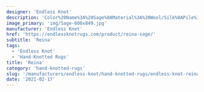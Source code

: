 ```yaml
---
designer: 'Endless Knot'
description: 'Color%20Name%3A%20Sage%0AMaterial%3A%20Wool/Silk%0APile%3A%20CutStyle%3A%20Abstract'
image_primary: 'img/Sage-600x849.jpg'
manufacturer: 'Endless Knot'
href: 'https://endlessknotrugs.com/product/reina-sage/'
subtitle: 'Reina'
tags:
  - 'Endless Knot'
  - 'Hand-Knotted Rugs'
title: 'Reina'
category: 'hand-knotted-rugs'
slug: '/manufacturers/endless-knot/hand-knotted-rugs/endless-knot-reina'
date: '2021-02-17'
---
```


